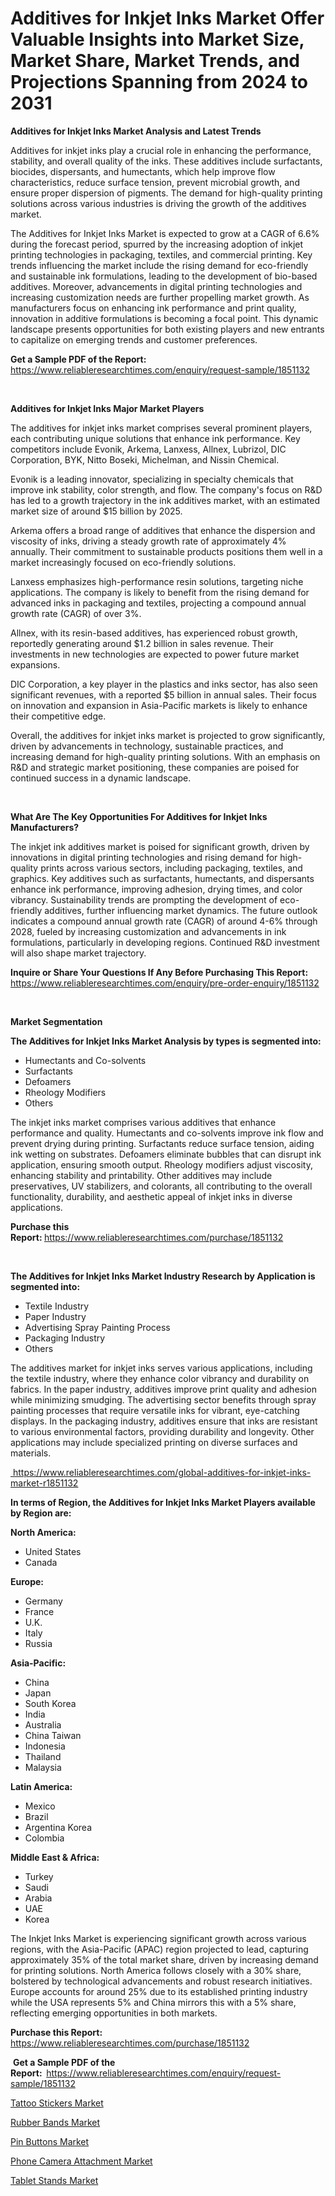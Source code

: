 <p><h1>Additives for Inkjet Inks Market Offer Valuable Insights into Market Size, Market Share, Market Trends, and Projections Spanning from 2024 to 2031</h1></p><p><strong>Additives for Inkjet Inks Market Analysis and Latest Trends</strong></p>
<p><p>Additives for inkjet inks play a crucial role in enhancing the performance, stability, and overall quality of the inks. These additives include surfactants, biocides, dispersants, and humectants, which help improve flow characteristics, reduce surface tension, prevent microbial growth, and ensure proper dispersion of pigments. The demand for high-quality printing solutions across various industries is driving the growth of the additives market.</p><p>The Additives for Inkjet Inks Market is expected to grow at a CAGR of 6.6% during the forecast period, spurred by the increasing adoption of inkjet printing technologies in packaging, textiles, and commercial printing. Key trends influencing the market include the rising demand for eco-friendly and sustainable ink formulations, leading to the development of bio-based additives. Moreover, advancements in digital printing technologies and increasing customization needs are further propelling market growth. As manufacturers focus on enhancing ink performance and print quality, innovation in additive formulations is becoming a focal point. This dynamic landscape presents opportunities for both existing players and new entrants to capitalize on emerging trends and customer preferences.</p></p>
<p><strong>Get a Sample PDF of the Report:&nbsp;</strong> <a href="https://www.reliableresearchtimes.com/enquiry/request-sample/1851132?utm_campaign=1425&utm_medium=2&utm_source=Github&utm_content=ia&utm_term=18102024&utm_id=additives-for-inkjet-inks">https://www.reliableresearchtimes.com/enquiry/request-sample/1851132</a></p>
<p>&nbsp;</p>
<p><strong>Additives for Inkjet Inks Major Market Players</strong></p>
<p><p>The additives for inkjet inks market comprises several prominent players, each contributing unique solutions that enhance ink performance. Key competitors include Evonik, Arkema, Lanxess, Allnex, Lubrizol, DIC Corporation, BYK, Nitto Boseki, Michelman, and Nissin Chemical.</p><p>Evonik is a leading innovator, specializing in specialty chemicals that improve ink stability, color strength, and flow. The company's focus on R&D has led to a growth trajectory in the ink additives market, with an estimated market size of around $15 billion by 2025. </p><p>Arkema offers a broad range of additives that enhance the dispersion and viscosity of inks, driving a steady growth rate of approximately 4% annually. Their commitment to sustainable products positions them well in a market increasingly focused on eco-friendly solutions.</p><p>Lanxess emphasizes high-performance resin solutions, targeting niche applications. The company is likely to benefit from the rising demand for advanced inks in packaging and textiles, projecting a compound annual growth rate (CAGR) of over 3%.</p><p>Allnex, with its resin-based additives, has experienced robust growth, reportedly generating around $1.2 billion in sales revenue. Their investments in new technologies are expected to power future market expansions.</p><p>DIC Corporation, a key player in the plastics and inks sector, has also seen significant revenues, with a reported $5 billion in annual sales. Their focus on innovation and expansion in Asia-Pacific markets is likely to enhance their competitive edge.</p><p>Overall, the additives for inkjet inks market is projected to grow significantly, driven by advancements in technology, sustainable practices, and increasing demand for high-quality printing solutions. With an emphasis on R&D and strategic market positioning, these companies are poised for continued success in a dynamic landscape.</p></p>
<p>&nbsp;</p>
<p><strong>What Are The Key Opportunities For Additives for Inkjet Inks Manufacturers?</strong></p>
<p><p>The inkjet ink additives market is poised for significant growth, driven by innovations in digital printing technologies and rising demand for high-quality prints across various sectors, including packaging, textiles, and graphics. Key additives such as surfactants, humectants, and dispersants enhance ink performance, improving adhesion, drying times, and color vibrancy. Sustainability trends are prompting the development of eco-friendly additives, further influencing market dynamics. The future outlook indicates a compound annual growth rate (CAGR) of around 4-6% through 2028, fueled by increasing customization and advancements in ink formulations, particularly in developing regions. Continued R&D investment will also shape market trajectory.</p></p>
<p><strong>Inquire or Share Your Questions If Any Before Purchasing This Report:</strong> <a href="https://www.reliableresearchtimes.com/enquiry/pre-order-enquiry/1851132?utm_campaign=1425&utm_medium=2&utm_source=Github&utm_content=ia&utm_term=18102024&utm_id=additives-for-inkjet-inks">https://www.reliableresearchtimes.com/enquiry/pre-order-enquiry/1851132</a></p>
<p>&nbsp;</p>
<p><strong>Market Segmentation</strong></p>
<p><strong>The Additives for Inkjet Inks Market Analysis by types is segmented into:</strong></p>
<p><ul><li>Humectants and Co-solvents</li><li>Surfactants</li><li>Defoamers</li><li>Rheology Modifiers</li><li>Others</li></ul></p>
<p><p>The inkjet inks market comprises various additives that enhance performance and quality. Humectants and co-solvents improve ink flow and prevent drying during printing. Surfactants reduce surface tension, aiding ink wetting on substrates. Defoamers eliminate bubbles that can disrupt ink application, ensuring smooth output. Rheology modifiers adjust viscosity, enhancing stability and printability. Other additives may include preservatives, UV stabilizers, and colorants, all contributing to the overall functionality, durability, and aesthetic appeal of inkjet inks in diverse applications.</p></p>
<p><strong>Purchase this Report:&nbsp;</strong><a href="https://www.reliableresearchtimes.com/purchase/1851132?utm_campaign=1425&utm_medium=2&utm_source=Github&utm_content=ia&utm_term=18102024&utm_id=additives-for-inkjet-inks">https://www.reliableresearchtimes.com/purchase/1851132</a></p>
<p>&nbsp;</p>
<p><strong>The Additives for Inkjet Inks Market Industry Research by Application is segmented into:</strong></p>
<p><ul><li>Textile Industry</li><li>Paper Industry</li><li>Advertising Spray Painting Process</li><li>Packaging Industry</li><li>Others</li></ul></p>
<p><p>The additives market for inkjet inks serves various applications, including the textile industry, where they enhance color vibrancy and durability on fabrics. In the paper industry, additives improve print quality and adhesion while minimizing smudging. The advertising sector benefits through spray painting processes that require versatile inks for vibrant, eye-catching displays. In the packaging industry, additives ensure that inks are resistant to various environmental factors, providing durability and longevity. Other applications may include specialized printing on diverse surfaces and materials.</p></p>
<p><a href="https://www.reliableresearchtimes.com/global-additives-for-inkjet-inks-market-r1851132?utm_campaign=1425&utm_medium=2&utm_source=Github&utm_content=ia&utm_term=18102024&utm_id=additives-for-inkjet-inks">&nbsp;https://www.reliableresearchtimes.com/global-additives-for-inkjet-inks-market-r1851132</a></p>
<p><strong>In terms of Region, the Additives for Inkjet Inks Market Players available by Region are:</strong></p>
<p>
    <p> <strong> North America: </strong>
        <ul>
            <li>United States</li>
            <li>Canada</li>
        </ul>
        </p> 
    <p> <strong> Europe: </strong>
        <ul>
            <li>Germany</li>
            <li>France</li>
            <li>U.K.</li>
            <li>Italy</li>
            <li>Russia</li>
        </ul>
        </p> 
    <p> <strong> Asia-Pacific: </strong>
        <ul>
            <li>China</li>
            <li>Japan</li>
            <li>South Korea</li>
            <li>India</li>
            <li>Australia</li>
            <li>China Taiwan</li>
            <li>Indonesia</li>
            <li>Thailand</li>
            <li>Malaysia</li>
        </ul>
        </p> 
    <p> <strong> Latin America: </strong>
        <ul>
            <li>Mexico</li>
            <li>Brazil</li>
            <li>Argentina Korea</li>
            <li>Colombia</li>
        </ul>
        </p> 
    <p> <strong> Middle East & Africa: </strong>
        <ul>
            <li>Turkey</li>
            <li>Saudi</li>
            <li>Arabia</li>
            <li>UAE</li>
            <li>Korea</li>
        </ul>
    </p>
    </p>
<p><p>The Inkjet Inks Market is experiencing significant growth across various regions, with the Asia-Pacific (APAC) region projected to lead, capturing approximately 35% of the total market share, driven by increasing demand for printing solutions. North America follows closely with a 30% share, bolstered by technological advancements and robust research initiatives. Europe accounts for around 25% due to its established printing industry while the USA represents 5% and China mirrors this with a 5% share, reflecting emerging opportunities in both markets.</p></p>
<p><strong>Purchase this Report: </strong><a href="https://www.reliableresearchtimes.com/purchase/1851132?utm_campaign=1425&utm_medium=2&utm_source=Github&utm_content=ia&utm_term=18102024&utm_id=additives-for-inkjet-inks">https://www.reliableresearchtimes.com/purchase/1851132</a></p>
<p>&nbsp;<strong>Get a Sample PDF of the Report:&nbsp;&nbsp;</strong><a href="https://www.reliableresearchtimes.com/enquiry/request-sample/1851132?utm_campaign=1425&utm_medium=2&utm_source=Github&utm_content=ia&utm_term=18102024&utm_id=additives-for-inkjet-inks">https://www.reliableresearchtimes.com/enquiry/request-sample/1851132</a></p>
<p><strong></strong></p>
<p><p><a href="https://www.linkedin.com/pulse/global-tattoo-stickers-market-forecast-2024-2031-trends-nh0ve?utm_campaign=1425&utm_medium=2&utm_source=Github&utm_content=ia&utm_term=18102024&utm_id=additives-for-inkjet-inks">Tattoo Stickers Market</a></p><p><a href="https://www.linkedin.com/pulse/rubber-bands-market-analysis-report-global-insights-region-mnyce?utm_campaign=1425&utm_medium=2&utm_source=Github&utm_content=ia&utm_term=18102024&utm_id=additives-for-inkjet-inks">Rubber Bands Market</a></p><p><a href="https://www.linkedin.com/pulse/future-ready-strategic-insights-global-pin-buttons-market-shdhe?utm_campaign=1425&utm_medium=2&utm_source=Github&utm_content=ia&utm_term=18102024&utm_id=additives-for-inkjet-inks">Pin Buttons Market</a></p><p><a href="https://www.linkedin.com/pulse/strategic-forecast-phone-camera-attachment-market-growth-trends-9vprc?utm_campaign=1425&utm_medium=2&utm_source=Github&utm_content=ia&utm_term=18102024&utm_id=additives-for-inkjet-inks">Phone Camera Attachment Market</a></p><p><a href="https://www.linkedin.com/pulse/tablet-stands-market-investigation-industry-evolution-2lgze?utm_campaign=1425&utm_medium=2&utm_source=Github&utm_content=ia&utm_term=18102024&utm_id=additives-for-inkjet-inks">Tablet Stands Market</a></p></p>